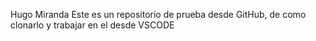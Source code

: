 Hugo Miranda
Este es un repositorio de prueba desde GitHub, de como clonarlo y trabajar en el desde VSCODE